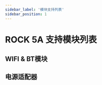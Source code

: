 ```yaml
---
sidebar_label: '模块支持列表'
sidebar_position: 1
---
```


# ROCK 5A 支持模块列表

## WIFI & BT模块

## 电源适配器
